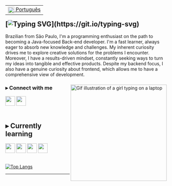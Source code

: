 <table align="right">
 <tr><td><a href="https://github.com/arodlima/arodlima/blob/main/README-pt.md"><img src="https://user-images.githubusercontent.com/104288946/236088575-e4a45f5c-5ba0-4b29-a65f-3046bee80d2b.png" alt="Brazil's flag" align="center" width="20px"> Português</a></td></tr>
</table>

[![Typing SVG](https://readme-typing-svg.demolab.com?font=NTR&size=43&pause=1000&color=778DA9&vCenter=true&width=435&lines=Hi!+Andreza+here.)](https://git.io/typing-svg)
---

<p>Brazilian from São Paulo, I'm a programming enthusiast on the path to becoming a Java-focused Back-end developer. I'm a fast learner, always eager to absorb new knowledge and challenges. My inherent curiosity drives me to explore creative solutions for the problems I encounter. Moreover, I have a results-driven mindset, constantly seeking ways to turn my ideas into tangible and effective products. Despite my backend focus, I also have a genuine curiosity about frontend, which allows me to have a comprehensive view of development.</p>

<div>

<img src="https://github.com/arodlima/arodlima/assets/104288946/58a008a3-795d-4415-8190-579787f65dbb" align="right" width="300px" alt="Gif illustration of a girl typing on a laptop" />

<h3> ▸ Connect with me </h3>
<div class"socials">
  <a href="https://www.linkedin.com/in/andreza-lima/" target="_blank">
    <img height="30em" src="https://img.shields.io/badge/LinkedIn-415A77?style=for-the-badge&logo=linkedin&logoColor=f2f2f2"/></a>
  <a href="mailto:andrezalima.co@gmail.com" target="_blank">
    <img height="30em" src="https://img.shields.io/badge/Email-415A77?style=for-the-badge&logo=gmail&logoColor=f2f2f2"/></a>
</div>
<br>

<!--
## ▸ Skills

<div class="skills">
  <img height="30em" src="https://img.shields.io/badge/HTML-778DA9?style=for-the-badge&logo=html5&logoColor=E0E1DD">
  <img height="30em" src="https://img.shields.io/badge/CSS-778DA9?style=for-the-badge&logo=css3&logoColor=E0E1DD">
  <img height="30em" src="https://img.shields.io/badge/JavaScript-778DA9?style=for-the-badge&logo=javascript&logoColor=E0E1DD">
  <img height="30em" src="https://img.shields.io/badge/Git-778DA9?style=for-the-badge&logo=git&logoColor=E0E1DD">
</div> -->

## ▸ Currently learning

<div class="learning">
  <img height="30em" src="https://img.shields.io/badge/JAVA-15616d?style=for-the-badge&logo=openjdk&logoColor=E0E1DD">
  <img height="30em" src="https://img.shields.io/badge/Spring-15616d?style=for-the-badge&logo=spring&logoColor=E0E1DD">
  <img height="30em" src="https://img.shields.io/badge/MySQL-15616d?style=for-the-badge&logo=mysql&logoColor=E0E1DD">
  <img height="30em" src="https://img.shields.io/badge/Angular-15616d?style=for-the-badge&logo=angular&logoColor=E0E1DD">
</div>
<br>
</div>

[![Top Langs](https://github-readme-stats.vercel.app/api/top-langs/?username=arodlima&layout=compact&theme=city_lights)](https://github.com/anuraghazra/github-readme-stats)

---

